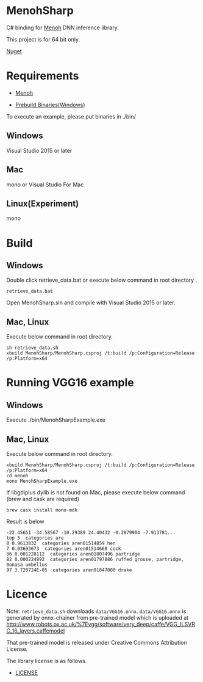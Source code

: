 # MenohSharp

C# binding for [Menoh](https://github.com/pfnet-research/menoh/) DNN inference library.

This project is for 64 bit only.

[Nuget](https://www.nuget.org/packages/MenohSharp/)

# Requirements

- [Menoh](https://github.com/pfnet-research/menoh/)

- [Prebuild Binaries(Windows)](https://github.com/pfnet-research/menoh-sharp/releases/download/v1.0.1/Prebuild_Win.zip)

To execute an example, please put binaries in ./bin/

## Windows

Visual Studio 2015 or later

## Mac

mono or Visual Studio For Mac

## Linux(Experiment)

mono

# Build

## Windows

Double click retrieve_data.bat or execute below command in root directory .

```
retrieve_data.bat
```

Open MenohSharp.sln and compile with Visual Studio 2015 or later.

## Mac, Linux

Execute below command in root directory.

```
sh retrieve_data.sh
xbuild MenohSharp/MenohSharp.csproj /t:build /p:Configuration=Release /p:Platform=x64
```

# Running VGG16 example

## Windows

Execute ./bin/MenohSharpExample.exe

## Mac, Linux

Execute below command in root directory.

```
xbuild MenohSharp/MenohSharp.csproj /t:build /p:Configuration=Release /p:Platform=x64
cd menoh
mono MenohSharpExample.exe
```

If libgdiplus.dylib is not found on Mac, please execute below command (brew and cask are required)

```
brew cask install mono-mdk
```

 Result is below

```
-22.45651 -34.58567 -10.29389 24.40432 -0.2879904 -7.913781...
top 5  categories are
8 0.9613832  categories aren01514859 hen
7 0.03693673  categories aren01514668 cock
86 0.001228112  categories aren01807496 partridge
82 0.000224892  categories aren01797886 ruffed grouse, partridge, Bonasa umbellus
97 3.720724E-05  categories aren01847000 drake
```

# Licence

Note: `retrieve_data.sh` downloads `data/VGG16.onnx`. `data/VGG16.onnx` is generated by onnx-chainer from pre-trained model which is uploaded
at http://www.robots.ox.ac.uk/%7Evgg/software/very_deep/caffe/VGG_ILSVRC_16_layers.caffemodel

That pre-trained model is released under Creative Commons Attribution License.

The library license is as follows.

- [LICENSE](LICENSE)
